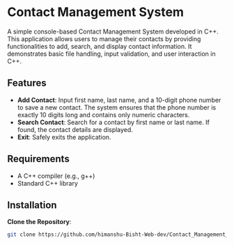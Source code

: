 # Contact Management System

A simple console-based Contact Management System developed in C++. This application allows users to manage their contacts by providing functionalities to add, search, and display contact information. It demonstrates basic file handling, input validation, and user interaction in C++.

## Features

- **Add Contact**: Input first name, last name, and a 10-digit phone number to save a new contact. The system ensures that the phone number is exactly 10 digits long and contains only numeric characters.
- **Search Contact**: Search for a contact by first name or last name. If found, the contact details are displayed.
- **Exit**: Safely exits the application.

## Requirements

- A C++ compiler (e.g., g++)
- Standard C++ library

## Installation
**Clone the Repository**:
   ```bash
   git clone https://github.com/himanshu-Bisht-Web-dev/Contact_Management_system.git
